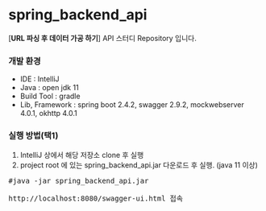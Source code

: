 # spring_backend_api
[**URL 파싱 후 데이터 가공 하기**] API 스터디 Repository 입니다.

### 개발 환경
- IDE : IntelliJ
- Java : open jdk 11
- Build Tool : gradle
- Lib, Framework : spring boot 2.4.2, swagger 2.9.2, mockwebserver 4.0.1, okhttp 4.0.1

### 실행 방법(택1)
1.  IntelliJ 상에서 해당 저장소 clone 후 실행
2.  project root 에 있는 spring_backend_api.jar 다운로드 후 실행. (java 11 이상)
<pre>
#java -jar spring_backend_api.jar

http://localhost:8080/swagger-ui.html 접속
</pre>